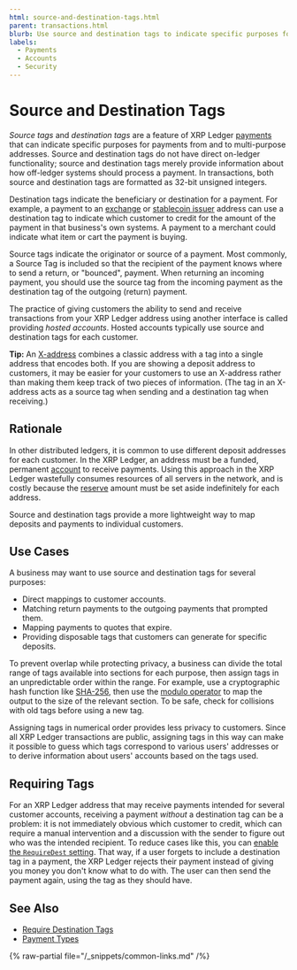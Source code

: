 ```yaml
---
html: source-and-destination-tags.html
parent: transactions.html
blurb: Use source and destination tags to indicate specific purposes for payments from and to multi-purpose addresses.
labels:
  - Payments
  - Accounts
  - Security
---
```

# Source and Destination Tags

_Source tags_ and _destination tags_ are a feature of XRP Ledger [payments](../payment-types/index.md) that can indicate specific purposes for payments from and to multi-purpose addresses. Source and destination tags do not have direct on-ledger functionality; source and destination tags merely provide information about how off-ledger systems should process a payment. In transactions, both source and destination tags are formatted as 32-bit unsigned integers.

Destination tags indicate the beneficiary or destination for a payment. For example, a payment to an [exchange](../../use-cases/defi/list-xrp-as-an-exchange.md) or [stablecoin issuer](../../use-cases/tokenization/stablecoin-issuer.md) address can use a destination tag to indicate which customer to credit for the amount of the payment in that business's own systems. A payment to a merchant could indicate what item or cart the payment is buying.

Source tags indicate the originator or source of a payment. Most commonly, a Source Tag is included so that the recipient of the payment knows where to send a return, or "bounced", payment. When returning an incoming payment, you should use the source tag from the incoming payment as the destination tag of the outgoing (return) payment.

The practice of giving customers the ability to send and receive transactions from your XRP Ledger address using another interface is called providing _hosted accounts_. Hosted accounts typically use source and destination tags for each customer.

**Tip:** An [X-address](https://xrpaddress.info/) combines a classic address with a tag into a single address that encodes both. If you are showing a deposit address to customers, it may be easier for your customers to use an X-address rather than making them keep track of two pieces of information. (The tag in an X-address acts as a source tag when sending and a destination tag when receiving.)

## Rationale

In other distributed ledgers, it is common to use different deposit addresses for each customer. In the XRP Ledger, an address must be a funded, permanent [account](../accounts/accounts.md) to receive payments. Using this approach in the XRP Ledger wastefully consumes resources of all servers in the network, and is costly because the [reserve](../accounts/reserves.md) amount must be set aside indefinitely for each address.

Source and destination tags provide a more lightweight way to map deposits and payments to individual customers.

## Use Cases

A business may want to use source and destination tags for several purposes:

- Direct mappings to customer accounts.
- Matching return payments to the outgoing payments that prompted them.
- Mapping payments to quotes that expire.
- Providing disposable tags that customers can generate for specific deposits.

To prevent overlap while protecting privacy, a business can divide the total range of tags available into sections for each purpose, then assign tags in an unpredictable order within the range. For example, use a cryptographic hash function like [SHA-256](https://en.wikipedia.org/wiki/SHA-2), then use the [modulo operator](https://en.wikipedia.org/wiki/Modulo_operation) to map the output to the size of the relevant section. To be safe, check for collisions with old tags before using a new tag.

Assigning tags in numerical order provides less privacy to customers. Since all XRP Ledger transactions are public, assigning tags in this way can make it possible to guess which tags correspond to various users' addresses or to derive information about users' accounts based on the tags used.


## Requiring Tags

For an XRP Ledger address that may receive payments intended for several customer accounts, receiving a payment _without_ a destination tag can be a problem: it is not immediately obvious which customer to credit, which can require a manual intervention and a discussion with the sender to figure out who was the intended recipient. To reduce cases like this, you can [enable the `RequireDest` setting](../../tutorials/manage-account-settings/require-destination-tags.md). That way, if a user forgets to include a destination tag in a payment, the XRP Ledger rejects their payment instead of giving you money you don't know what to do with. The user can then send the payment again, using the tag as they should have.


## See Also

- [Require Destination Tags](../../tutorials/manage-account-settings/require-destination-tags.md)
- [Payment Types](../payment-types/index.md)

{% raw-partial file="/_snippets/common-links.md" /%}
